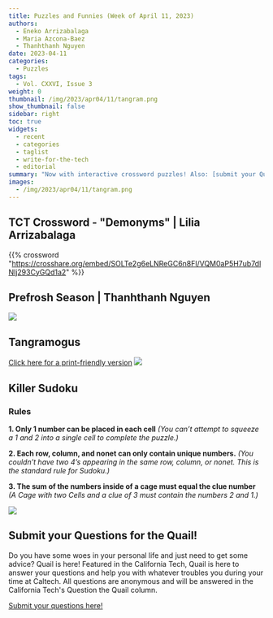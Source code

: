 ```yaml
---
title: Puzzles and Funnies (Week of April 11, 2023)
authors:
  - Eneko Arrizabalaga
  - Maria Azcona-Baez
  - Thanhthanh Nguyen
date: 2023-04-11
categories:
  - Puzzles
tags:
  - Vol. CXXVI, Issue 3
weight: 0
thumbnail: /img/2023/apr04/11/tangram.png
show_thumbnail: false
sidebar: right
toc: true
widgets:
  - recent
  - categories
  - taglist
  - write-for-the-tech
  - editorial
summary: "Now with interactive crossword puzzles! Also: [submit your Questions for the Quail!](https://forms.gle/2ykWsPFHgtYE3B6k6)"
images:
  - /img/2023/apr04/11/tangram.png
---
```


## TCT Crossword - "Demonyms" | Lilia Arrizabalaga
{{% crossword "https://crosshare.org/embed/SOLTe2g6eLNReGC6n8Fl/VQM0aP5H7ub7dlNlj293CyGQd1a2" %}}

## Prefrosh Season | Thanhthanh Nguyen
![](/img/2023/apr04/11/Thanhthanh_Comic.PNG)

## Tangramogus
[Click here for a print-friendly version](/img/2023/apr04/11/tangramogus.pdf)
![](/img/2023/apr04/11/tangram.png)

## Killer Sudoku
### Rules
**1. Only 1 number can be placed in each cell**
*(You can’t attempt to squeeze a 1 and 2 into a single cell to complete the puzzle.)*

**2. Each row, column, and nonet can only contain unique numbers.**
*(You couldn’t have two 4’s appearing in the same row, column, or nonet. This is the standard rule for Sudoku.)*

**3. The sum of the numbers inside of a cage must equal the clue number**
*(A Cage with two Cells and a clue of 3 must contain the numbers 2 and 1.)*

![](/img/2023/apr04/11/killer-sudoku.png)

## Submit your Questions for the Quail!
Do you have some woes in your personal life and just need to get some advice? Quail is here! Featured in the California Tech, Quail is here to answer your questions and help you with whatever troubles you during your time at Caltech. All questions are anonymous and will be answered in the California Tech's Question the Quail column.

[Submit your questions here!](https://forms.gle/2ykWsPFHgtYE3B6k6)